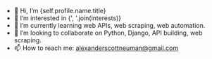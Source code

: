- 👋 Hi, I’m {self.profile.name.title}
- 👀 I’m interested in {', '.join(interests)}
- 🌱 I’m currently learning web APIs, web scraping, web automation.
- 💞️ I’m looking to collaborate on Python, Django, API building, web scraping.
- 📫 How to reach me: alexanderscottneuman@gmail.com

<!---
alexneuman/alexneuman is a ✨ special ✨ repository because its `README.md` (this file) appears on your GitHub profile.
You can click the Preview link to take a look at your changes.
--->
